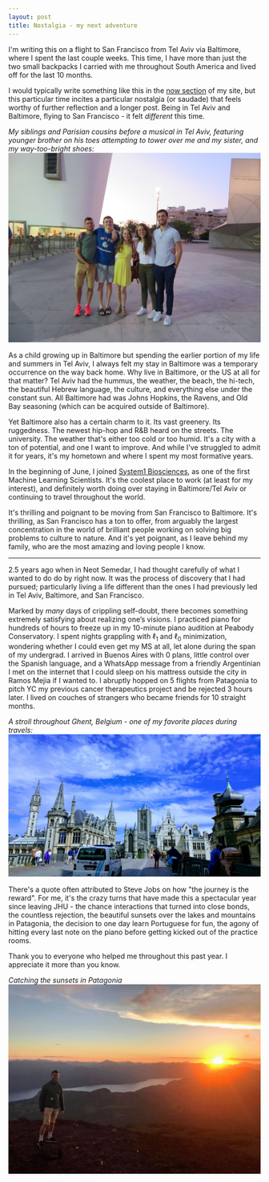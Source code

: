 ```yaml
---
layout: post
title: Nostalgia - my next adventure
---
```


I'm writing this on a flight to San Francisco from Tel Aviv via Baltimore, where I spent the last couple weeks. This time, I have more than just the two small backpacks I carried with me throughout South America and lived off for the last 10 months. 

I would typically write something like this in the [now section](/now) of my site, but this particular time incites a particular nostalgia (or saudade) that feels worthy of further reflection and a longer post. Being in Tel Aviv and Baltimore, flying to San Francisco - it felt *different* this time.

*My siblings and Parisian cousins before a musical in Tel Aviv, featuring younger brother on his toes attempting to tower over me and my sister, and my way-too-bright shoes:*
![Siblings and cousins](/public/photos/sibscous.jpg)

As a child growing up in Baltimore but spending the earlier portion of my life and summers in Tel Aviv, I always felt my stay in Baltimore was a temporary occurrence on the way back home. Why live in Baltimore, or the US at all for that matter? Tel Aviv had the hummus, the weather, the beach, the hi-tech, the beautiful Hebrew language, the culture, and everything else under the constant sun. All Baltimore had was Johns Hopkins, the Ravens, and Old Bay seasoning (which can be acquired outside of Baltimore).

Yet Baltimore also has a certain charm to it. Its vast greenery. Its ruggedness. The newest hip-hop and R&B heard on the streets. The university. The weather that's either too cold or too humid. It's a city with a ton of potential, and one I want to improve. And while I've struggled to admit it for years, it's my hometown and where I spent my most formative years.

In the beginning of June, I joined [System1 Biosciences](https://system1.bio), as one of the first Machine Learning Scientists. It's the coolest place to work (at least for my interest), and definitely worth doing over staying in Baltimore/Tel Aviv or continuing to travel throughout the world.

It's thrilling and poignant to be moving from San Francisco to Baltimore. It's thrilling, as San Francisco has a ton to offer, from arguably the largest concentration in the world of brilliant people working on solving big problems to culture to nature. And it's yet poignant, as I leave behind my family, who are the most amazing and loving people I know.

---

2.5 years ago when in Neot Semedar, I had thought carefully of what I wanted to do do by right now. It was the process of discovery that I had pursued; particularly living a life different than the ones I had previously led in Tel Aviv, Baltimore, and San Francisco.

Marked by *many* days of crippling self-doubt, there becomes something extremely satisfying about realizing one’s visions. I practiced piano for hundreds of hours to freeze up in my 10-minute piano audition at Peabody Conservatory. I spent nights grappling with $\ell_1$ and $\ell_0$ minimization, wondering whether I could even get my MS at all, let alone during the span of my undergrad. I arrived in Buenos Aires with 0 plans, little control over the Spanish language, and a WhatsApp message from a friendly Argentinian I met on the internet that I could sleep on his mattress outside the city in Ramos Mejia if I wanted to. I abruptly hopped on 5 flights from Patagonia to pitch YC my previous cancer therapeutics project and be rejected 3 hours later. I lived on couches of strangers who became friends for 10 straight months.

*A stroll throughout Ghent, Belgium - one of my favorite places during travels:*
![Ghent](/public/photos/ghent.jpg)

There's a quote often attributed to Steve Jobs on how "the journey is the reward". For me, it's the crazy turns that have made this a spectacular year since leaving JHU - the chance interactions that turned into close bonds, the countless rejection, the beautiful sunsets over the lakes and mountains in Patagonia, the decision to one day learn Portuguese for fun, the agony of hitting every last note on the piano before getting kicked out of the practice rooms.

Thank you to everyone who helped me throughout this past year. I appreciate it more than you know.

*Catching the sunsets in Patagonia*
![Ghent](/public/photos/sunsetcerro.jpg)

<!--SF tends use it’s mental energy and capital to solve it’s own problem (less so in biotech). Given the luck I’ve had - not having to take out loans, going to a great university in the top program for biomedical engineering, creating a network in a high opportunity area. When others zig, sometimes it’s the right move to zag. 

In Buenos Aires, Uber and Postmates would never be founded. -->